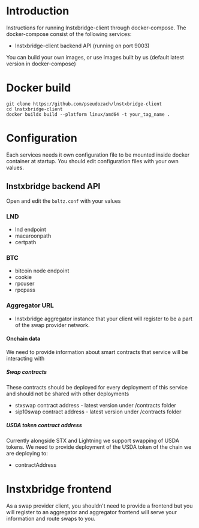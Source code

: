 # Introduction
Instructions for running lnstxbridge-client through docker-compose. 
The docker-compose consist of the following services:
- lnstxbridge-client backend API (running on port 9003)

You can build your own images, or use images built by us (default latest version in docker-compose)

# Docker build
```
git clone https://github.com/pseudozach/lnstxbridge-client
cd lnstxbridge-client
docker buildx build --platform linux/amd64 -t your_tag_name .
```
# Configuration

Each services needs it own configuration file to be mounted inside docker container at startup. 
You should edit configuration files with your own values.

## lnstxbridge backend API 
Open and edit the `boltz.conf` with your values
### LND
- lnd endpoint
- macaroonpath 
- certpath
### BTC
- bitcoin node endpoint
- cookie
- rpcuser
- rpcpass
### Aggregator URL
- lnstxbridge aggregator instance that your client will register to be a part of the swap provider network.
#### Onchain data
We need to provide information about smart contracts that service will be interacting with
##### Swap contracts
These contracts should be deployed for every deployment of this service and should not be shared with other deployments
- stxswap contract address - latest version under /contracts folder
- sip10swap contract address - latest version under /contracts folder
##### USDA token contract address
Currently alongside STX and Lightning we support swapping of USDA tokens. We need to provide deployment of the USDA token of the chain we are deploying to:
- contractAddress

# lnstxbridge frontend
As a swap provider client, you shouldn't need to provide a frontend but you will register to an aggregator and aggregator frontend will serve your information and route swaps to you.